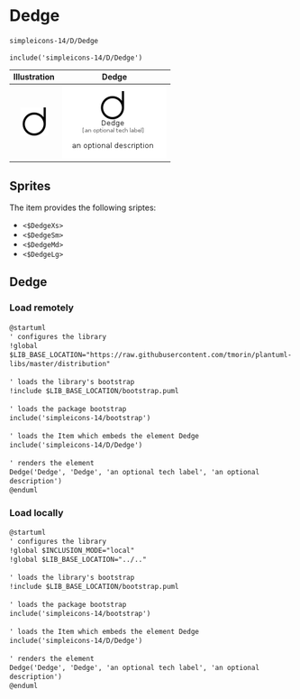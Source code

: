 # Dedge


```text
simpleicons-14/D/Dedge
```

```text
include('simpleicons-14/D/Dedge')
```



| Illustration | Dedge |
| :---: | :---: |
| ![illustration for Illustration](../../simpleicons-14/D/Dedge.png) | ![illustration for Dedge](../../simpleicons-14/D/Dedge.Local.png) |



## Sprites
The item provides the following sriptes:

- `<$DedgeXs>`
- `<$DedgeSm>`
- `<$DedgeMd>`
- `<$DedgeLg>`





## Dedge

### Load remotely
```plantuml
@startuml
' configures the library
!global $LIB_BASE_LOCATION="https://raw.githubusercontent.com/tmorin/plantuml-libs/master/distribution"

' loads the library's bootstrap
!include $LIB_BASE_LOCATION/bootstrap.puml

' loads the package bootstrap
include('simpleicons-14/bootstrap')

' loads the Item which embeds the element Dedge
include('simpleicons-14/D/Dedge')

' renders the element
Dedge('Dedge', 'Dedge', 'an optional tech label', 'an optional description')
@enduml
```

### Load locally
```plantuml
@startuml
' configures the library
!global $INCLUSION_MODE="local"
!global $LIB_BASE_LOCATION="../.."

' loads the library's bootstrap
!include $LIB_BASE_LOCATION/bootstrap.puml

' loads the package bootstrap
include('simpleicons-14/bootstrap')

' loads the Item which embeds the element Dedge
include('simpleicons-14/D/Dedge')

' renders the element
Dedge('Dedge', 'Dedge', 'an optional tech label', 'an optional description')
@enduml
```

